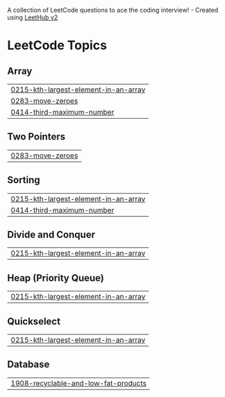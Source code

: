 A collection of LeetCode questions to ace the coding interview! - Created using [LeetHub v2](https://github.com/arunbhardwaj/LeetHub-2.0)
<!---LeetCode Topics Start-->
# LeetCode Topics
## Array
|  |
| ------- |
| [0215-kth-largest-element-in-an-array](https://github.com/deepika0211/Leetcode/tree/master/0215-kth-largest-element-in-an-array) |
| [0283-move-zeroes](https://github.com/deepika0211/Leetcode/tree/master/0283-move-zeroes) |
| [0414-third-maximum-number](https://github.com/deepika0211/Leetcode/tree/master/0414-third-maximum-number) |
## Two Pointers
|  |
| ------- |
| [0283-move-zeroes](https://github.com/deepika0211/Leetcode/tree/master/0283-move-zeroes) |
## Sorting
|  |
| ------- |
| [0215-kth-largest-element-in-an-array](https://github.com/deepika0211/Leetcode/tree/master/0215-kth-largest-element-in-an-array) |
| [0414-third-maximum-number](https://github.com/deepika0211/Leetcode/tree/master/0414-third-maximum-number) |
## Divide and Conquer
|  |
| ------- |
| [0215-kth-largest-element-in-an-array](https://github.com/deepika0211/Leetcode/tree/master/0215-kth-largest-element-in-an-array) |
## Heap (Priority Queue)
|  |
| ------- |
| [0215-kth-largest-element-in-an-array](https://github.com/deepika0211/Leetcode/tree/master/0215-kth-largest-element-in-an-array) |
## Quickselect
|  |
| ------- |
| [0215-kth-largest-element-in-an-array](https://github.com/deepika0211/Leetcode/tree/master/0215-kth-largest-element-in-an-array) |
## Database
|  |
| ------- |
| [1908-recyclable-and-low-fat-products](https://github.com/deepika0211/Leetcode/tree/master/1908-recyclable-and-low-fat-products) |
<!---LeetCode Topics End-->